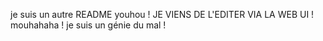 je suis un autre README youhou !
JE VIENS DE L'EDITER VIA LA WEB UI ! mouhahaha ! je suis un génie du mal !
